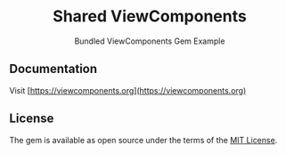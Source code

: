 <h1 align="center">Shared ViewComponents</h1>

<p align="center">Bundled ViewComponents Gem Example</p>

## Documentation

Visit [https://viewcomponents.org](https://viewcomponents.org)

## License

The gem is available as open source under the terms of the [MIT License](https://opensource.org/licenses/MIT).
